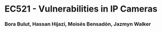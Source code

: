 # EC521 - Vulnerabilities in IP Cameras
### Bora Bulut, Hassan Hijazi, Moisés Bensadón, Jazmyn Walker
